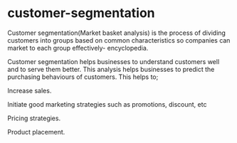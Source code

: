 # customer-segmentation
Customer segmentation(Market basket analysis) is the process of dividing customers into groups based on common characteristics so companies can market to each group effectively- encyclopedia.

Customer segmentation helps businesses to understand customers well and to serve them better. 
This analysis helps businesses to predict the purchasing behaviours of customers. This helps to;

Increase sales.

Initiate good marketing strategies such as promotions, discount, etc

Pricing strategies.

Product placement.
